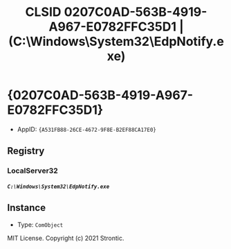 ﻿---
title: "CLSID 0207C0AD-563B-4919-A967-E0782FFC35D1 | (C:\\Windows\\System32\\EdpNotify.exe)"
excerpt: What is COM-Object CLSID 0207C0AD-563B-4919-A967-E0782FFC35D1?
---

# {0207C0AD-563B-4919-A967-E0782FFC35D1}

* AppID: `{A531FB88-26CE-4672-9F8E-B2EF88CA17E0}`

## Registry


### LocalServer32

##### `C:\Windows\System32\EdpNotify.exe`

## Instance

* Type: `ComObject`

MIT License. Copyright (c) 2021 Strontic.


